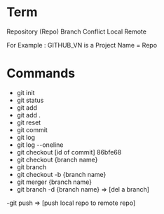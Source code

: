 # Term

Repository (Repo)
Branch
Conflict
Local
Remote

For Example : GITHUB_VN is a Project Name = Repo 

# Commands

- git init
- git status
- git add
- git add . 
- git reset
- git commit
- git log
- git log --oneline
- git checkout [id of commit] 86bfe68
- git checkout {branch name}
- git branch
- git checkout -b {branch name}
- git merger {branch name}
- git branch -d {branch name} => [del a branch]

-git push => [push local repo to remote repo]